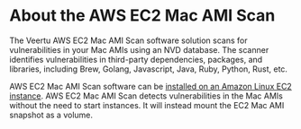 ---
---

# About the AWS EC2 Mac AMI Scan

The Veertu AWS EC2 Mac AMI Scan software solution scans for vulnerabilities in your Mac AMIs using an NVD database. The scanner identifies vulnerabilities in third-party dependencies, packages, and libraries, including Brew, Golang, Javascript, Java, Ruby, Python, Rust, etc.

AWS EC2 Mac AMI Scan software can be [installed on an Amazon Linux EC2 instance](#usage). AWS EC2 Mac AMI Scan detects vulnerabilities in the Mac AMIs without the need to start instances. It will instead mount the EC2 Mac AMI snapshot as a volume.

